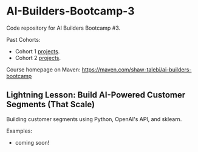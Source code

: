# AI-Builders-Bootcamp-3
Code repository for AI Builders Bootcamp #3.

Past Cohorts:
- Cohort 1 [projects](https://github.com/ShawhinT/AI-Builders-Bootcamp-1).
- Cohort 2 [projects](https://github.com/ShawhinT/AI-Builders-Bootcamp-2).

Course homepage on Maven: https://maven.com/shaw-talebi/ai-builders-bootcamp

## Lightning Lesson: Build AI-Powered Customer Segments (That Scale)
Building customer segments using Python, OpenAI's API, and sklearn.

Examples:
- coming soon!
